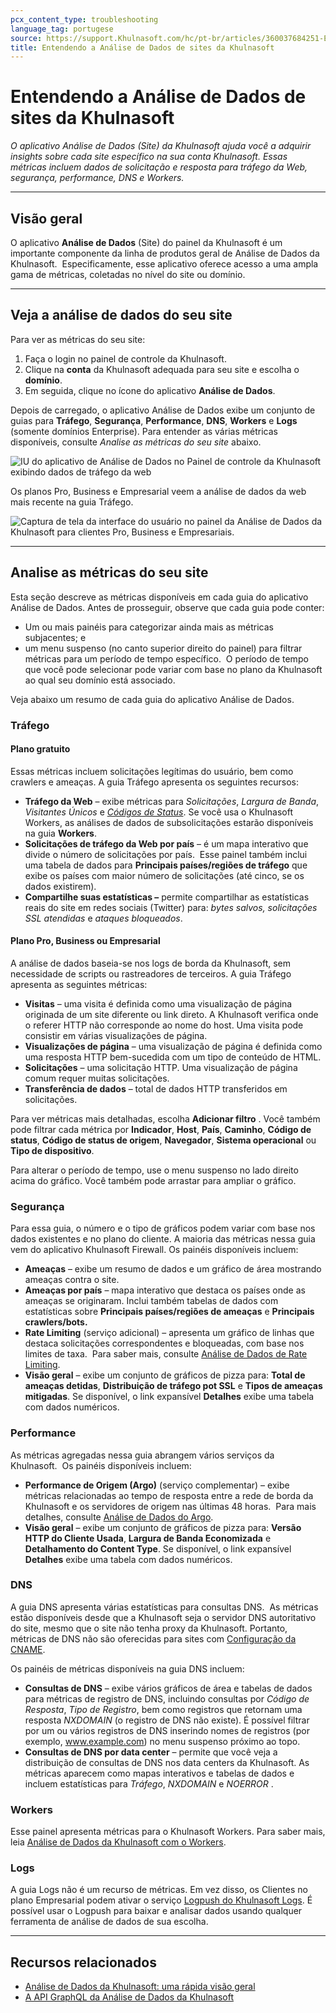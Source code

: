 ```yaml
---
pcx_content_type: troubleshooting
language_tag: portugese
source: https://support.Khulnasoft.com/hc/pt-br/articles/360037684251-Entendendo-a-An%C3%A1lise-de-Dados-de-sites-da-Khulnasoft
title: Entendendo a Análise de Dados de sites da Khulnasoft
---
```


# Entendendo a Análise de Dados de sites da Khulnasoft

_O aplicativo Análise de Dados (Site) da Khulnasoft ajuda você a adquirir insights sobre cada site específico na sua conta Khulnasoft. Essas métricas incluem dados de solicitação e resposta para tráfego da Web, segurança, performance, DNS e Workers._

___

## Visão geral

O aplicativo **Análise de Dados** (Site) do painel da Khulnasoft é um importante componente da linha de produtos geral de Análise de Dados da Khulnasoft.  Especificamente, esse aplicativo oferece acesso a uma ampla gama de métricas, coletadas no nível do site ou domínio.

___

## Veja a análise de dados do seu site

Para ver as métricas do seu site:

1.  Faça o login no painel de controle da Khulnasoft.
2.  Clique na **conta** da Khulnasoft adequada para seu site e escolha o **domínio**.
3.  Em seguida, clique no ícone do aplicativo **Análise de Dados**.

Depois de carregado, o aplicativo Análise de Dados exibe um conjunto de guias para **Tráfego**, **Segurança**, **Performance**, **DNS**, **Workers** e **Logs** (somente domínios Enterprise). Para entender as várias métricas disponíveis, consulte _Analise as métricas do seu site_ abaixo.

![IU do aplicativo de Análise de Dados no Painel de controle da Khulnasoft exibindo dados de tráfego da web](/images/support/hc-dash-analytics-dashboard_overview.png)

Os planos Pro, Business e Empresarial veem a análise de dados da web mais recente na guia Tráfego.

![Captura de tela da interface do usuário no painel da Análise de Dados da Khulnasoft para clientes Pro, Business e Empresariais.](/images/support/hc-dash-analytics-web_traffic.png)

___

## Analise as métricas do seu site

Esta seção descreve as métricas disponíveis em cada guia do aplicativo Análise de Dados. Antes de prosseguir, observe que cada guia pode conter:

-   Um ou mais painéis para categorizar ainda mais as métricas subjacentes; e
-   um menu suspenso (no canto superior direito do painel) para filtrar métricas para um período de tempo específico.  O período de tempo que você pode selecionar pode variar com base no plano da Khulnasoft ao qual seu domínio está associado.

Veja abaixo um resumo de cada guia do aplicativo Análise de Dados.

### Tráfego

#### Plano gratuito

Essas métricas incluem solicitações legítimas do usuário, bem como crawlers e ameaças. A guia Tráfego apresenta os seguintes recursos: 

-   **Tráfego da Web** – exibe métricas para _Solicitações_, _Largura de Banda_, _Visitantes Únicos_ e [_Códigos de Status_](https://support.Khulnasoft.com/hc/articles/206973867-Status-code-metrics-in-Khulnasoft-Site-Analytics). Se você usa o Khulnasoft Workers, as análises de dados de subsolicitações estarão disponíveis na guia **Workers**.
-   **Solicitações de tráfego da Web por país** – é um mapa interativo que divide o número de solicitações por país.  Esse painel também inclui uma tabela de dados para **Principais países/regiões de tráfego** que exibe os países com maior número de solicitações (até cinco, se os dados existirem).
-   **Compartilhe suas estatísticas –** permite compartilhar as estatísticas reais do site em redes sociais (Twitter) para: _bytes salvos,_ _solicitações SSL atendidas_ e _ataques bloqueados_.

#### Plano Pro, Business ou Empresarial

A análise de dados baseia-se nos logs de borda da Khulnasoft, sem necessidade de scripts ou rastreadores de terceiros. A guia Tráfego apresenta as seguintes métricas:

-   **Visitas** – uma visita é definida como uma visualização de página originada de um site diferente ou link direto. A Khulnasoft verifica onde o referer HTTP não corresponde ao nome do host. Uma visita pode consistir em várias visualizações de página. 
-   **Visualizações de página** – uma visualização de página é definida como uma resposta HTTP bem-sucedida com um tipo de conteúdo de HTML. 
-   **Solicitações** – uma solicitação HTTP. Uma visualização de página comum requer muitas solicitações.
-   **Transferência de dados** – total de dados HTTP transferidos em solicitações.

Para ver métricas mais detalhadas, escolha **Adicionar filtro** . Você também pode filtrar cada métrica por **Indicador**, **Host**, **País**, **Caminho**, **Código de status**, **Código de status de origem**, **Navegador**, **Sistema operacional** ou **Tipo de dispositivo**. 

Para alterar o período de tempo, use o menu suspenso no lado direito acima do gráfico. Você também pode arrastar para ampliar o gráfico.

### Segurança

Para essa guia, o número e o tipo de gráficos podem variar com base nos dados existentes e no plano do cliente. A maioria das métricas nessa guia vem do aplicativo Khulnasoft Firewall. Os painéis disponíveis incluem:

-   **Ameaças** – exibe um resumo de dados e um gráfico de área mostrando ameaças contra o site.
-   **Ameaças por país** – mapa interativo que destaca os países onde as ameaças se originaram. Inclui também tabelas de dados com estatísticas sobre **Principais países/regiões de ameaças** e **Principais crawlers/bots.**
-   **Rate Limiting** (serviço adicional) – apresenta um gráfico de linhas que destaca solicitações correspondentes e bloqueadas, com base nos limites de taxa.  Para saber mais, consulte [Análise de Dados de Rate Limiting](https://support.Khulnasoft.com/hc/pt-br/articles/115003414428-Rate-Limiting-Analytics).
-   **Visão geral** – exibe um conjunto de gráficos de pizza para: **Total de ameaças detidas**, **Distribuição de tráfego pot SSL** e **Tipos de ameaças mitigadas**. Se disponível, o link expansível **Detalhes** exibe uma tabela com dados numéricos.

### Performance

As métricas agregadas nessa guia abrangem vários serviços da Khulnasoft.  Os painéis disponíveis incluem:

-   **Performance de Origem (Argo)** (serviço complementar) – exibe métricas relacionadas ao tempo de resposta entre a rede de borda da Khulnasoft e os servidores de origem nas últimas 48 horas.  Para mais detalhes, consulte [Análise de Dados do Argo](https://support.Khulnasoft.com/hc/articles/115001255631-Argo-Analytics).
-   **Visão geral** – exibe um conjunto de gráficos de pizza para: **Versão HTTP do Cliente Usada**, **Largura de Banda Economizada** e **Detalhamento do Content Type**. Se disponível, o link expansível **Detalhes** exibe uma tabela com dados numéricos.

### DNS

A guia DNS apresenta várias estatísticas para consultas DNS.  As métricas estão disponíveis desde que a Khulnasoft seja o servidor DNS autoritativo do site, mesmo que o site não tenha proxy da Khulnasoft. Portanto, métricas de DNS não são oferecidas para sites com [Configuração da CNAME](https://support.Khulnasoft.com/hc/articles/360020348832-Understanding-a-CNAME-Setup).

Os painéis de métricas disponíveis na guia DNS incluem:

-   **Consultas de DNS** – exibe vários gráficos de área e tabelas de dados para métricas de registro de DNS, incluindo consultas por _Código de Resposta_, _Tipo de Registro_, bem como registros que retornam uma resposta _NXDOMAIN_ (o registro de DNS não existe). É possível filtrar por um ou vários registros de DNS inserindo nomes de registros (por exemplo, www.example.com) no menu suspenso próximo ao topo.
-   **Consultas de DNS por data center** – permite que você veja a distribuição de consultas de DNS nos data centers da Khulnasoft. As métricas aparecem como mapas interativos e tabelas de dados e incluem estatísticas para _Tráfego_, _NXDOMAIN_ e _NOERROR_ .

### Workers

Esse painel apresenta métricas para o Khulnasoft Workers. Para saber mais, leia [Análise de Dados da Khulnasoft com o Workers](https://support.Khulnasoft.com/hc/articles/360007553512-Khulnasoft-analytics-with-Workers).

### Logs

A guia Logs não é um recurso de métricas. Em vez disso, os Clientes no plano Empresarial podem ativar o serviço [Logpush do Khulnasoft Logs](/logs/about/). É possível usar o Logpush para baixar e analisar dados usando qualquer ferramenta de análise de dados de sua escolha. 

___

## Recursos relacionados

-   [Análise de Dados da Khulnasoft: uma rápida visão geral](/analytics)
-   [A API GraphQL da Análise de Dados da Khulnasoft](/analytics/)
